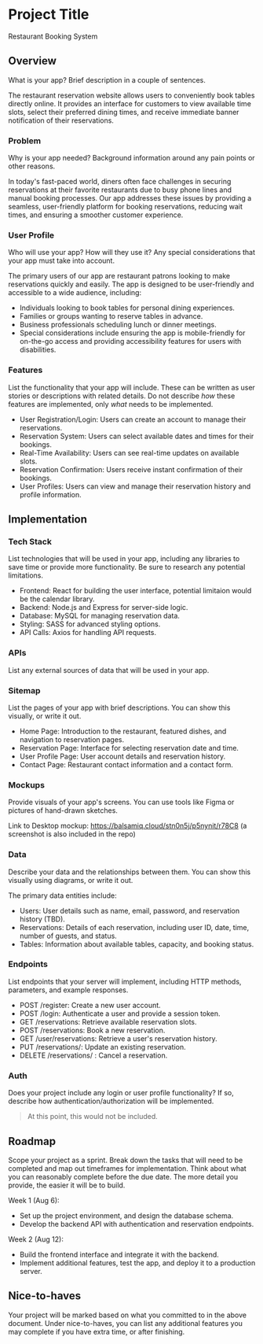 # Project Title
Restaurant Booking System

## Overview

What is your app? Brief description in a couple of sentences.

The restaurant reservation website allows users to conveniently book tables directly online. It provides an interface for customers to view available time slots, select their preferred dining times, and receive immediate banner notification of their reservations.

### Problem

Why is your app needed? Background information around any pain points or other reasons.

In today's fast-paced world, diners often face challenges in securing reservations at their favorite restaurants due to busy phone lines and manual booking processes. Our app addresses these issues by providing a seamless, user-friendly platform for booking reservations, reducing wait times, and ensuring a smoother customer experience. 

### User Profile

Who will use your app? How will they use it? Any special considerations that your app must take into account.

The primary users of our app are restaurant patrons looking to make reservations quickly and easily. The app is designed to be user-friendly and accessible to a wide audience, including:
* Individuals looking to book tables for personal dining experiences.
* Families or groups wanting to reserve tables in advance.
* Business professionals scheduling lunch or dinner meetings.
* Special considerations include ensuring the app is mobile-friendly for on-the-go access and providing accessibility features for users with disabilities.

### Features

List the functionality that your app will include. These can be written as user stories or descriptions with related details. Do not describe _how_ these features are implemented, only _what_ needs to be implemented.

* User Registration/Login: Users can create an account to manage their reservations.
* Reservation System: Users can select available dates and times for their bookings.
* Real-Time Availability: Users can see real-time updates on available slots.
* Reservation Confirmation: Users receive instant confirmation of their bookings.
* User Profiles: Users can view and manage their reservation history and profile information.

## Implementation

### Tech Stack

List technologies that will be used in your app, including any libraries to save time or provide more functionality. Be sure to research any potential limitations.

* Frontend: React for building the user interface, potential limitaion would be the calendar library.
* Backend: Node.js and Express for server-side logic.
* Database: MySQL for managing reservation data.
* Styling: SASS for advanced styling options.
* API Calls: Axios for handling API requests.

### APIs

List any external sources of data that will be used in your app.


### Sitemap

List the pages of your app with brief descriptions. You can show this visually, or write it out.

* Home Page: Introduction to the restaurant, featured dishes, and navigation to reservation pages.
* Reservation Page: Interface for selecting reservation date and time.
* User Profile Page: User account details and reservation history.
* Contact Page: Restaurant contact information and a contact form.


### Mockups

Provide visuals of your app's screens. You can use tools like Figma or pictures of hand-drawn sketches.

Link to Desktop mockup: https://balsamiq.cloud/stn0n5j/p5nynit/r78C8 (a screenshot is also included in the repo) 

### Data

Describe your data and the relationships between them. You can show this visually using diagrams, or write it out. 

The primary data entities include:

* Users: User details such as name, email, password, and reservation history (TBD).
* Reservations: Details of each reservation, including user ID, date, time, number of guests, and status.
* Tables: Information about available tables, capacity, and booking status.

### Endpoints

List endpoints that your server will implement, including HTTP methods, parameters, and example responses.

* POST /register: Create a new user account.
* POST /login: Authenticate a user and provide a session token.
* GET /reservations: Retrieve available reservation slots.
* POST /reservations: Book a new reservation.
* GET /user/reservations: Retrieve a user's reservation history.
* PUT /reservations/: Update an existing reservation.
* DELETE /reservations/ : Cancel a reservation.

### Auth

Does your project include any login or user profile functionality? If so, describe how authentication/authorization will be implemented.

> At this point, this would not be included.

## Roadmap

Scope your project as a sprint. Break down the tasks that will need to be completed and map out timeframes for implementation. Think about what you can reasonably complete before the due date. The more detail you provide, the easier it will be to build.

Week 1 (Aug 6): 
* Set up the project environment, and design the database schema.
* Develop the backend API with authentication and reservation endpoints.

Week 2 (Aug 12): 
* Build the frontend interface and integrate it with the backend.
* Implement additional features, test the app, and deploy it to a production server.

## Nice-to-haves

Your project will be marked based on what you committed to in the above document. Under nice-to-haves, you can list any additional features you may complete if you have extra time, or after finishing.
